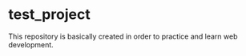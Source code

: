 # test_project
This repository is basically created in order to practice and learn web development.
